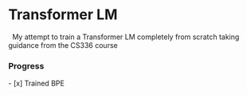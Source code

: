 <h1>Transformer LM</h1> 
My attempt to train a Transformer LM completely from scratch taking guidance from the CS336 course
<h3>Progress</h3>
- [x] Trained BPE

